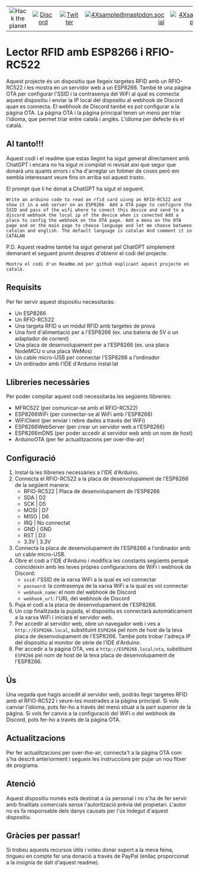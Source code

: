 
|               |               |               |               |               |               |
|:-------------:|:-------------:|:-------------:|-------------:|-------------:|-------------:|
| ![Hack the planet](https://img.shields.io/badge/Hack-The%20Planet-orange) | [![Discord](https://img.shields.io/discord/667340023829626920?logo=discord)](https://discord.gg/ahVq54p) | [![Twitter](https://img.shields.io/twitter/follow/4xsample?style=social&logo=twitter)](https://twitter.com/4xsample/follow?screen_name=shields_io) | [![4Xsample@mastodon.social](https://img.shields.io/badge/Mastodon-@4Xsample-blueviolet?style=for-the-badge&logo=mastodon)](https://mastodon.social/@4Xsample) | [![4Xsample](https://img.shields.io/badge/Twitch-4Xsample-6441A4?style=for-the-badge&logo=twitch)](https://twitch.tv/4Xsample) | [![PayPal](https://img.shields.io/badge/PayPal-00457C?style=for-the-badge&logo=paypal&logoColor=white)](https://www.paypal.com/donate/?hosted_button_id=EFVMSRHVBNJP4) |

# Lector RFID amb ESP8266 i RFIO-RC522
Aquest projecte és un dispositiu que llegeix targetes RFID amb un RFIO-RC522 i les mostra en un servidor web a un ESP8266. També té una pàgina OTA per configurar l'SSID i la contrasenya del WiFi al qual es connecta aquest dispositiu i enviar la IP local del dispositiu al webhook de Discord quan es connecta. El webhook de Discord també es pot configurar a la pàgina OTA. La pàgina OTA i la pàgina principal tenen un menú per triar l'idioma, que permet triar entre català i anglès. L'idioma per defecte és el català.

## Al tanto!!!
Aquest codi i el readme que estas llegint ha sigut generat directament amb ChatGPT i encara no ha sigut ni compilat ni revisat aixi que segur que donarà uns quants errors i s'ha d'arreglar un fotimer de coses però em sembla interessant veure fins on arriba sol aquest trasto.

El prompt que li he donat a ChatGPT ha sigut el seguent.

`Write an arduino code to read an rfid card uisng an RFIO-RC522 and show it in a web server on an ESP8266 
Add a OTA page to configure the SSID and pass of the wifi where to conect this device and send to a discord webhook the local ip of the device when is conected
Add a place to config the webhook on the OTA page.
Add a menu on the OTA page and on the main page to choose language and let me choose between catalan and english. The default language is catalan
And comment it in CATALAN`

P.D. Aquest readme també ha sigut generat pel ChatGPT simplement demanant el seguent promt despres d'obtenir el codi del projecte.

`Mostra el codi d'un Readme.md per github explicant aquest projecte en català.`

## Requisits
Per fer servir aquest dispositiu necessitaràs:
- Un ESP8266
- Un RFIO-RC522
- Una targeta RFID o un mòdul RFID amb targetes de prova
- Una font d'alimentació per a l'ESP8266 (ex. una bateria de 5V o un adaptador de corrent)
- Una placa de desenvolupament per a l'ESP8266 (ex. una placa NodeMCU o una placa WeMos)
- Un cable micro-USB per connectar l'ESP8266 a l'ordinador
- Un ordinador amb l'IDE d'Arduino instal·lat

## Llibreries necessàries
Per poder compilar aquest codi necessitaràs les següents llibreries:
- MFRC522 (per comunicar-se amb el RFIO-RC522)
- ESP8266WiFi (per connectar-se al WiFi amb l'ESP8266)
- WiFiClient (per enviar i rebre dades a través del WiFi)
- ESP8266WebServer (per crear un servidor web a l'ESP8266)
- ESP8266mDNS (per poder accedir al servidor web amb un nom de host)
- ArduinoOTA (per fer actualitzacions per over-the-air)

## Configuració
1. Instal·la les llibreries necessàries a l'IDE d'Arduino.
2. Connecta el RFIO-RC522 a la placa de desenvolupament de l'ESP8266 de la següent manera:
   - RFIO-RC522 | Placa de desenvolupament de l'ESP8266
   - SDA        | D2
   - SCK        | D5
   - MOSI       | D7
   - MISO       | D6
   - IRQ        | No connectat
   - GND        | GND
   - RST        | D3
   - 3.3V       | 3.3V
3. Connecta la placa de desenvolupament de l'ESP8266 a l'ordinador amb un cable micro-USB.
4. Obre el codi a l'IDE d'Arduino i modifica les constants següents perquè coincideixin amb les teves pròpies configuracions de WiFi i webhook de Discord:
   - `ssid`: l'SSID de la xarxa WiFi a la qual es vol connectar
   - `password`: la contrasenya de la xarxa WiFi a la qual es vol connectar
   - `webhook_name`: el nom del webhook de Discord
   - `webhook_url`: l'URL del webhook de Discord
5. Puja el codi a la placa de desenvolupament de l'ESP8266.
6. Un cop finalitzada la pujada, el dispositiu es connectarà automàticament a la xarxa WiFi i iniciarà el servidor web.
7. Per accedir al servidor web, obre un navegador web i ves a `http://ESP8266.local`, substituint `ESP8266` pel nom de host de la teva placa de desenvolupament de l'ESP8266. També pots trobar l'adreça IP del dispositiu al monitor de sèrie de l'IDE d'Arduino.
8. Per accedir a la pàgina OTA, ves a `http://ESP8266.local/ota`, substituint `ESP8266` pel nom de host de la teva placa de desenvolupament de l'ESP8266.

## Ús
Una vegada que hagis accedit al servidor web, podràs llegir targetes RFID amb el RFIO-RC522 i veure-les mostrades a la pàgina principal. Si vols canviar l'idioma, pots fer-ho a través del menú situat a la part superior de la pàgina. Si vols fer canvis a la configuració del WiFi o del webhook de Discord, pots fer-ho a través de la pàgina OTA.

## Actualitzacions
Per fer actualitzacions per over-the-air, connecta't a la pàgina OTA com s'ha descrit anteriorment i segueix les instruccions per pujar un nou fitxer de programa.

## Atenció
Aquest dispositiu només està destinat a ús personal i no s'ha de fer servir amb finalitats comercials sense l'autorització prèvia del propietari. L'autor no es fa responsable dels danys causats per l'ús indegut d'aquest dispositiu.

## Gràcies per passar!
Si trobeu aquests recursos útils i voleu donar suport a la meva feina, tingueu en compte fer una donació a través de PayPal (enllaç proporcionat a la insignia de dalt d'aquest readme).